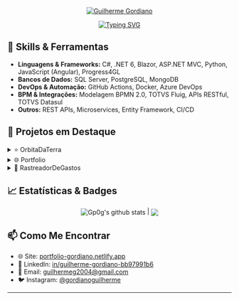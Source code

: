<p align="center">
  <a href="https://github.com/redgp0g">
  <img src="https://github.com/user-attachments/assets/1504fb5d-1157-44d4-ab9b-2a9597df3a8f" alt="Guilherme Gordiano" />
  <a/>
</p>

<p align="center"> 
  <a href="https://git.io/typing-svg"><img src="https://readme-typing-svg.demolab.com?font=Fira+Code&weight=500&size=30&pause=1000&center=true&vCenter=true&width=800&lines=Sou+Desenvolvedor+Full-Stack;3%2B+Anos+de+experi%C3%AAncia+em+.NET" alt="Typing SVG" /></a>
</p>

## 🚀 Skills & Ferramentas

- **Linguagens & Frameworks:** C#, .NET 6, Blazor, ASP.NET MVC, Python, JavaScript (Angular), Progress4GL  
- **Bancos de Dados:** SQL Server, PostgreSQL, MongoDB  
- **DevOps & Automação:** GitHub Actions, Docker, Azure DevOps  
- **BPM & Integrações:** Modelagem BPMN 2.0, TOTVS Fluig, APIs RESTful, TOTVS Datasul  
- **Outros:** REST APIs, Microservices, Entity Framework, CI/CD

## 📂 Projetos em Destaque

<details>  
<summary>⭐ OrbitaDaTerra</summary>  
Projeto de *site de consórcios* desenvolvido em **PHP** com **Laravel** e **Livewire**, contendo um **dashboard de gerenciamento**, página de **vendedores** e apresentação das **cartas de consórcio** para simulação de planos e lances.  
</details>

<details>  
<summary>🌐 Portfolio</summary>  
Site pessoal construído com **HTML**, **CSS** e **JavaScript**, hospedado no Netlify, para apresentar cases, blog e currículo interativo.  
</details>

<details>  
<summary>💸 RastreadorDeGastos</summary>  
Aplicação **C#** para controle financeiro pessoal, com backend .NET e frontend Blazor, implementando padrões de projeto e testes unitários.  
</details>

## 📈 Estatísticas & Badges

<p align="center">  
  <img align="center" src="https://github-readme-stats.vercel.app/api?username=redgp0g&show_icons=true&include_all_commits=true&theme=buefy&locale=pt-br&hide_border=true" alt="Gp0g's github stats" /> | <img align="center" src="https://github-readme-stats.vercel.app/api/top-langs/?username=redgp0g&layout=compact&theme=buefy&locale=pt-br&hide_border=true" />
</p>

## 📫 Como Me Encontrar

- 🌐 Site: [portfolio-gordiano.netlify.app](https://portfolio-gordiano.netlify.app)  
- 🔗 LinkedIn: [in/guilherme-gordiano-bb97991b6](https://www.linkedin.com/in/guilherme-gordiano-bb97991b6)  
- 📧 Email: guilhermeg2004@gmail.com  
- 🐦 Instagram: [@gordianoguilherme](https://www.instagram.com/gordianoguilherme)

---
